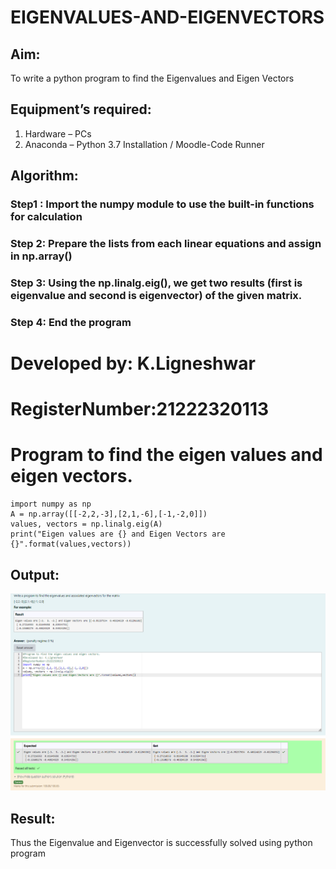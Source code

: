 # EIGENVALUES-AND-EIGENVECTORS
## Aim:
To write a python program to find the Eigenvalues and Eigen Vectors
## Equipment’s required:
1. 	Hardware – PCs
2. 	Anaconda – Python 3.7 Installation / Moodle-Code Runner
## Algorithm:
### Step1 : Import the numpy module to use the built-in functions for calculation
### Step 2: Prepare the lists from each linear equations and assign in np.array()
### Step 3: Using the np.linalg.eig(),  we get two results (first is eigenvalue and second is eigenvector) of the given matrix.
### Step 4: End the program
# Developed by: K.Ligneshwar
# RegisterNumber:21222320113
# Program to find the eigen values and eigen vectors.
```
import numpy as np
A = np.array([[-2,2,-3],[2,1,-6],[-1,-2,0]])
values, vectors = np.linalg.eig(A)
print("Eigen values are {} and Eigen Vectors are {}".format(values,vectors))
```
## Output:
![alt text](<Screenshot 2024-04-10 222451.png>)
## Result:
Thus the Eigenvalue and Eigenvector is successfully solved using python program
